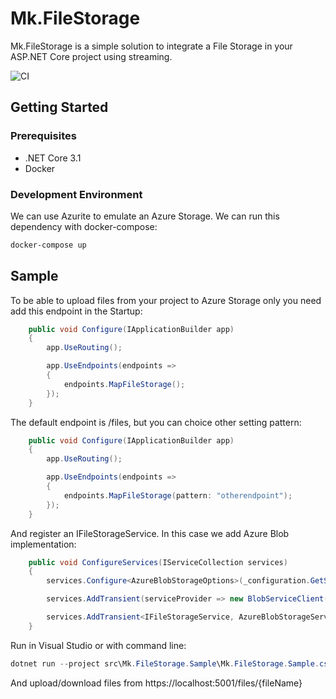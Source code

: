 # Mk.FileStorage

Mk.FileStorage is a simple solution to integrate a File Storage in your ASP.NET Core project using streaming.

![CI](https://github.com/m-knet/Mk.FileStorage/workflows/CI/badge.svg)

## Getting Started

### Prerequisites

* .NET Core 3.1
* Docker

### Development Environment

We can use Azurite to emulate an Azure Storage. We can run this dependency with docker-compose:

```bash
docker-compose up
```

## Sample

To be able to upload files from your project to Azure Storage only you need add this endpoint in the Startup:

```csharp
    public void Configure(IApplicationBuilder app)
    {
        app.UseRouting();

        app.UseEndpoints(endpoints =>
        {
            endpoints.MapFileStorage();
        });
    }
```

The default endpoint is /files, but you can choice other setting pattern:

```csharp
    public void Configure(IApplicationBuilder app)
    {
        app.UseRouting();

        app.UseEndpoints(endpoints =>
        {
            endpoints.MapFileStorage(pattern: "otherendpoint");
        });
    }
```

And register an IFileStorageService. In this case we add Azure Blob implementation:

```csharp
    public void ConfigureServices(IServiceCollection services)
    {
        services.Configure<AzureBlobStorageOptions>(_configuration.GetSection(AzureBlobStorageOptions.DefaultSection));

        services.AddTransient(serviceProvider => new BlobServiceClient(_configuration.GetConnectionString("AzureBlobStorage")));

        services.AddTransient<IFileStorageService, AzureBlobStorageService>();
    }
```

Run in Visual Studio or with command line:

```csharp
dotnet run --project src\Mk.FileStorage.Sample\Mk.FileStorage.Sample.csproj
```

And upload/download files from https://localhost:5001/files/{fileName}
